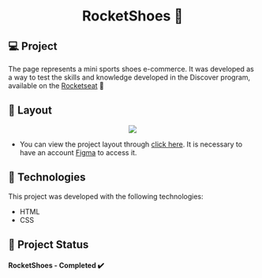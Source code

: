 <h1 align="center"> RocketShoes 👟 </h1>

## 💻 Project

The page represents a mini sports shoes e-commerce. It was developed as a way to test the skills and knowledge developed in the Discover program, available on the [Rocketseat](https://www.rocketseat.com.br/) 🚀




## 🔖 Layout

<p align="center">
<img src= "https://github.com/JoaoFilipeAlmeida/Fotosreadme/blob/master/foto%20RocketShoes/RocketShoes.png">
<p>
 

- You can view the project layout through [click here](<https://www.figma.com/file/f7Eif4trMSDkntCZbFwF5Y/DD-RocketShoes-Copy?fuid=869070606654544376>). It is necessary to have an account [Figma](https://figma.com) to access it.
 
## 🚀 Technologies

This project was developed with the following technologies:

- HTML
- CSS

## 📝 Project Status
#### RocketShoes - Completed ✔️
